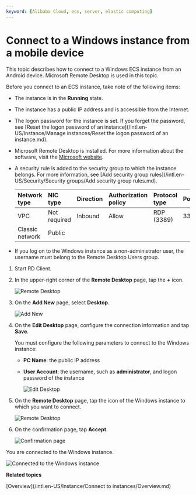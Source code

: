 ```yaml
---
keyword: [Alibaba Cloud, ecs, server, elastic computing]
---
```


# Connect to a Windows instance from a mobile device

This topic describes how to connect to a Windows ECS instance from an Android device. Microsoft Remote Desktop is used in this topic.

Before you connect to an ECS instance, take note of the following items:

-   The instance is in the **Running** state.
-   The instance has a public IP address and is accessible from the Internet.
-   The logon password for the instance is set. If you forget the password, see [Reset the logon password of an instance](/intl.en-US/Instance/Manage instances/Reset the logon password of an instance.md).
-   Microsoft Remote Desktop is installed. For more information about the software, visit the [Microsoft website](https://www.microsoft.com/en-us/p/microsoft-remote-desktop/9wzdncrfj3ps).
-   A security rule is added to the security group to which the instance belongs. For more information, see [Add security group rules](/intl.en-US/Security/Security groups/Add security group rules.md).

    |Network type|NIC type|Direction|Authorization policy|Protocol type|Port range|Authorization type|Authorization object|Priority|
    |:-----------|:-------|:--------|:-------------------|:------------|:---------|:-----------------|:-------------------|:-------|
    |VPC|Not required|Inbound|Allow|RDP \(3389\)|3389/3389|CIDR block|0.0.0.0/0|1|
    |Classic network|Public|

-   If you log on to the Windows instance as a non-administrator user, the username must belong to the Remote Desktop Users group.

1.  Start RD Client.

2.  In the upper-right corner of the **Remote Desktop** page, tap the **+** icon.

    ![Remote Desktop](https://static-aliyun-doc.oss-accelerate.aliyuncs.com/assets/img/en-US/1539889851/p5327.png)

3.  On the **Add New** page, select **Desktop**.

    ![Add New](https://static-aliyun-doc.oss-accelerate.aliyuncs.com/assets/img/en-US/2539889851/p5329.png)

4.  On the **Edit Desktop** page, configure the connection information and tap **Save**.

    You must configure the following parameters to connect to the Windows instance:

    -   **PC Name**: the public IP address
    -   **User Account**: the username, such as **administrator**, and logon password of the instance

        ![Edit Desktop](https://static-aliyun-doc.oss-accelerate.aliyuncs.com/assets/img/en-US/2539889851/p5330.png)

5.  On the **Remote Desktop** page, tap the icon of the Windows instance to which you want to connect.

    ![Remote Desktop](https://static-aliyun-doc.oss-accelerate.aliyuncs.com/assets/img/en-US/2539889851/p5331.png)

6.  On the confirmation page, tap **Accept**.

    ![Confirmation page](https://static-aliyun-doc.oss-accelerate.aliyuncs.com/assets/img/en-US/2539889851/p5332.png)


You are connected to the Windows instance.

![Connected to the Windows instance](https://static-aliyun-doc.oss-accelerate.aliyuncs.com/assets/img/en-US/2539889851/p5333.png)

**Related topics**  


[Overview](/intl.en-US/Instance/Connect to instances/Overview.md)

